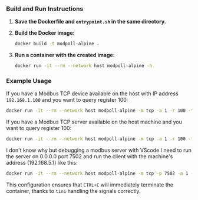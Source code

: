 ### Build and Run Instructions

1. **Save the Dockerfile and `entrypoint.sh` in the same directory.**
2. **Build the Docker image:**

   ```sh
   docker build -t modpoll-alpine .
   ```

3. **Run a container with the created image:**

   ```sh
   docker run -it --rm --network host modpoll-alpine -h
   ```

### Example Usage

If you have a Modbus TCP device available on the host with IP address `192.168.1.100` and you want to query register 100:

```sh
docker run -it --rm --network host modpoll-alpine -m tcp -a 1 -r 100 -t 4:hex -0 192.168.1.100
```

If you have a Modbus TCP server available on the host machine and you want to query register 100:

```sh
docker run -it --rm --network host modpoll-alpine -m tcp -a 1 -r 100 -t 4:hex -0 127.0.0.1
```

I don't know why but debugging a modbus server with VScode I need to run the server on 0.0.0.0 port 7502 and run the client
with the machine's address (192.168.5.1) like this:
```sh
docker run -it --rm --network host modpoll-alpine -m tcp -p 7502 -a 1 -r 100 -t 4:hex -0 192.168.5.1
```

This configuration ensures that `CTRL+C` will immediately terminate the container, thanks to `tini` handling the signals correctly.
